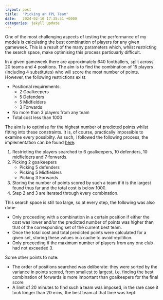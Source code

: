 ```yaml
---
layout: post
title:  "Picking an FPL Team"
date:   2024-02-10 17:35:51 +0000
categories: jekyll update
---
```



One of the most challenging aspects of testing the performance of my models is calculating the best combination of players for any given gameweek. 
This is a result of the many parameters which, whilst restricting the search space, make optimising this process particuarly difficult. 

In a given gameweek there are approximately 640 footballers, split across 20 teams and 4 positions. The aim is to find the combination of 15 players (including 4 substitutes)
who will score the most number of points. However, the following restrictions exist:
- Positional requirements:
  * 2 Goalkeepers
  * 5 Defenders
  * 5 Midfielders 
  * 3 Forwards
- No more than 3 players from any team
- Total cost less than 1000

The aim is to optimise for the highest number of predicted points whilst fitting into these constraints. It is, of course, practically impossible to examine every possibilty.
As such, I followed the following process, the implementation can be found [here]('https://github.com/bencecsiba/FPL-Predictor/blob/60e4f77eb4e9824de7eece00c6ac6d850226ebc6/Models/Test/test_by_season_cache.py'):
1. Restricting the players searched to 6 goalkeepers, 10 defenders, 10 midfielders and 7 forwards.
2. Picking 2 goalkeepers
    - Picking 5 defenders
    - Picking 5 Midfielders
    - Picking 3 Forwards
3. Storing the number of points scored by such a team if it is the largest found thus far and the total cost is below 1000. 
4. Step 2 and 3 are iterated through every combination. 

This search space is still too large, so at every step, the following was also done:
- Only proceeding with a combination in a certain position if either the cost was lower and/or the predicted number of points was higher than that of the corresponding set of the current best team.
- Once the total cost and total predicted points were calculated for a given set, storing these values in a cache to avoid repitition.
- Only proceeding if the maximum number of players from any one club had not exceeded 3. 

Some other points to note:
- The order of positions searched was deliberate: they were sorted by the variance in points scored, from smallest to largest, i.e. finding the best combination of forwards is more important than goalkeepers for the final score
- A limit of 20 minutes to find such a team was imposed, in the rare case it took longer than 20 mins, the best team at that time was kept. 
